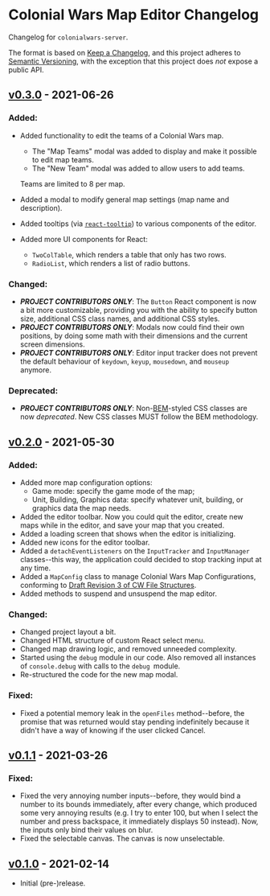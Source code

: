 # Colonial Wars Map Editor Changelog
Changelog for ``colonialwars-server``.

The format is based on [Keep a Changelog][1], and this project adheres to [Semantic Versioning][2],
with the exception that this project does *not* expose a public API.

## [v0.3.0] - 2021-06-26
### Added:
- Added functionality to edit the teams of a Colonial Wars map.
  * The "Map Teams" modal was added to display and make it possible to edit map teams.
  * The "New Team" modal was added to allow users to add teams.

  Teams are limited to 8 per map.
- Added a modal to modify general map settings (map name and description).
- Added tooltips (via [``react-tooltip``](https://www.npmjs.com/package/react-tooltip))
to various components of the editor.
- Added more UI components for React:
  * ``TwoColTable``, which renders a table that only has two rows.
  * ``RadioList``, which renders a list of radio buttons.
### Changed:
- ***PROJECT CONTRIBUTORS ONLY***: The ``Button`` React component is now a bit more
customizable, providing you with the ability to specify button size, additional CSS
class names, and additional CSS styles.
- ***PROJECT CONTRIBUTORS ONLY***: Modals now could find their own positions, by
doing some math with their dimensions and the current screen dimensions.
- ***PROJECT CONTRIBUTORS ONLY***: Editor input tracker does not prevent the default
behaviour of ``keydown``, ``keyup``, ``mousedown``, and ``mouseup`` anymore.
### Deprecated:
- ***PROJECT CONTRIBUTORS ONLY***: Non-[BEM](http://getbem.com)-styled CSS classes are
now *deprecated*. New CSS classes MUST follow the BEM methodology.

## [v0.2.0] - 2021-05-30
### Added:
- Added more map configuration options:
  * Game mode: specify the game mode of the map;
  * Unit, Building, Graphics data: specify whatever unit, building, or graphics data the map needs.
- Added the editor toolbar. Now you could quit the editor, create new maps while in the editor,
and save your map that you created.
- Added a loading screen that shows when the editor is initializing.
- Added new icons for the editor toolbar.
- Added a ``detachEventListeners`` on the ``InputTracker`` and ``InputManager``
classes--this way, the application could decided to stop tracking input at any time.
- Added a ``MapConfig`` class to manage Colonial Wars Map Configurations, conforming to
[Draft Revision 3 of CW File Structures](
  https://github.com/Take-Some-Bytes/specifications/blob/670516e5ce46eee98c5843365c1f21e7eecb4ae0/colonialwars/cw-file-structures.md
).
- Added methods to suspend and unsuspend the map editor.
### Changed:
- Changed project layout a bit.
- Changed HTML structure of custom React select menu.
- Changed map drawing logic, and removed unneeded complexity.
- Started using the ``debug`` module in our code. Also removed all instances of ``console.debug``
with calls to the ``debug ``module.
- Re-structured the code for the new map modal.
### Fixed:
- Fixed a potential memory leak in the ``openFiles`` method--before, the promise that was
returned would stay pending indefinitely because it didn't have a way of knowing
if the user clicked Cancel.

## [v0.1.1] - 2021-03-26
### Fixed:
- Fixed the very annoying number inputs--before, they would bind a number to its
bounds immediately, after every change, which produced some very annoying results
(e.g. I try to enter 100, but when I select the number and press backspace, it
immediately displays 50 instead). Now, the inputs only bind their values on blur.
- Fixed the selectable canvas. The canvas is now unselectable.

## [v0.1.0] - 2021-02-14
- Initial (pre-)release.

[1]: https://keepachangelog.com/
[2]: https://semver.org

[v0.1.0]: https://github.com/Take-Some-Bytes/colonialwars-map-editor/tree/ee64c8cac332995c587977e61df96d1ec37c9adf
[v0.1.1]: https://github.com/Take-Some-Bytes/colonialwars-map-editor/tree/032e468d5a309f89d984cf74c736b8b40b63fe4e
[v0.2.0]: https://github.com/Take-Some-Bytes/colonialwars-map-editor/tree/10b65a0a79d4d1766ec53c0ed9b97b8289524132
[v0.3.0]: https://github.com/Take-Some-Bytes/colonialwars-map-editor/tree/main
